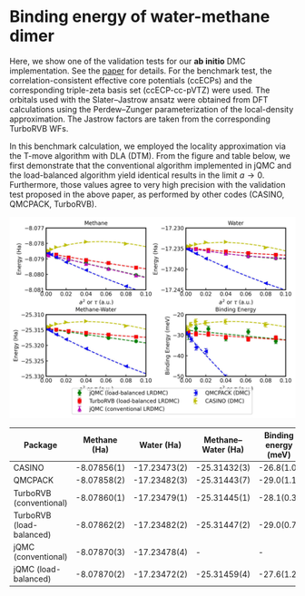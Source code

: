 # Binding energy of water-methane dimer
Here, we show one of the validation tests for our **ab initio** DMC implementation. See the [paper](https://doi.org/10.48550/arXiv.2501.12950) for details. For the benchmark test, the correlation-consistent effective core potentials (ccECPs) and the corresponding triple-zeta basis set (ccECP-cc-pVTZ) were used. The orbitals used with the Slater–Jastrow ansatz were obtained from DFT calculations using the Perdew–Zunger parameterization of the local-density approximation. The Jastrow factors are taken from the corresponding TurboRVB WFs.

In this benchmark calculation, we employed the locality approximation via the T-move algorithm with DLA (DTM). From the figure and table below, we first demonstrate that the conventional algorithm implemented in jQMC and the load-balanced algorithm yield identical results in the limit $a \to 0$. Furthermore, those values agree to very high precision with the validation test proposed in the above paper, as performed by other codes (CASINO, QMCPACK, TurboRVB).

![LRDMC validation](jqmc_validation_water_methane.jpg)

| Package                  | Methane (Ha) | Water (Ha)   | Methane–Water (Ha) | Binding energy (meV) |
| ------------------------ | ------------ | ------------ | ------------------ | -------------------- |
| CASINO                   | -8.07856(1)  | -17.23473(2) | -25.31432(3)       | -26.8(1.0)           |
| QMCPACK                  | -8.07858(2)  | -17.23482(3) | -25.31443(7)       | -29.0(1.1)           |
| TurboRVB (conventional)  | -8.07860(1)  | -17.23479(1) | -25.31445(1)       | -28.1(0.3)           |
| TurboRVB (load-balanced) | -8.07862(2)  | -17.23482(2) | -25.31447(2)       | -29.0(0.7)           |
| jQMC (conventional)      | -8.07870(3)  | -17.23478(4) | -                  | -                    |
| jQMC (load-balanced)     | -8.07870(2)  | -17.23472(2) | -25.31459(4)       | -27.6(1.2)           |
